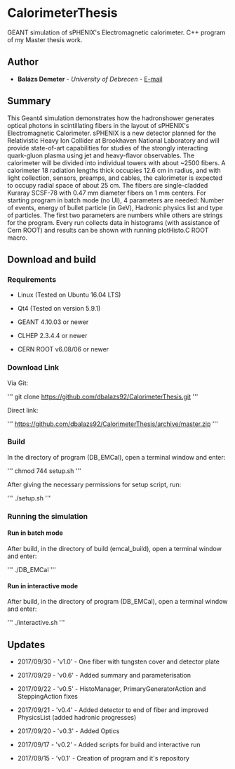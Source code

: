# CalorimeterThesis

GEANT simulation of sPHENIX's Electromagnetic calorimeter. C++ program of my Master thesis work.

## Author

* **Balázs Demeter** - *University of Debrecen* - [E-mail](mailto:balazsdemeter92@gmail.com)

## Summary

This Geant4 simulation demonstrates how the hadronshower generates optical photons in scintillating fibers in the layout of sPHENIX's Electromagnetic Calorimeter. 
sPHENIX is a new detector planned for the Relativistic Heavy Ion Collider at Brookhaven National Laboratory and will provide state-of-art capabilities for studies of the strongly interacting quark-gluon plasma using jet and heavy-flavor observables. 
The calorimeter will be divided into individual towers with about ~2500 fibers. 
A calorimeter 18 radiation lengths thick occupies 12.6 cm in radius, and with light collection, sensors, preamps, and cables, the calorimeter is expected to occupy radial space of about 25 cm. 
The fibers are single-cladded Kuraray SCSF-78 with 0.47 mm diameter fibers on 1 mm centers. 
For starting program in batch mode (no UI), 4 parameters are needed: Number of events, energy of bullet particle (in GeV), Hadronic physics list and type of particles. 
The first two parameters are numbers while others are strings for the program. Every run collects data in histograms (with assistance of Cern ROOT) and results can be shown with running plotHisto.C ROOT macro. 

## Download and build

### Requirements

* Linux (Tested on Ubuntu 16.04 LTS)

* Qt4 (Tested on version 5.9.1) 

* GEANT 4.10.03 or newer

* CLHEP 2.3.4.4 or newer

* CERN ROOT v6.08/06 or newer

### Download Link

Via Git:

'''
git clone https://github.com/dbalazs92/CalorimeterThesis.git
'''

Direct link:

'''
https://github.com/dbalazs92/CalorimeterThesis/archive/master.zip
'''

### Build

In the directory of program (DB_EMCal), open a terminal window and enter:

'''
chmod 744 setup.sh
'''

After giving the necessary permissions for setup script, run:

'''
./setup.sh
''' 

### Running the simulation
 
#### Run in batch mode

After build, in the directory of build (emcal_build), open a terminal window and enter:

'''
./DB_EMCal <numberofevents> <energyofparticleingev> <physicslist> <typeofparticle>
'''

#### Run in interactive mode

After build, in the directory of program (DB_EMCal), open a terminal window and enter:

'''
./interactive.sh
'''

## Updates

* 2017/09/30 - 'v1.0' - One fiber with tungsten cover and detector plate

* 2017/09/29 - 'v0.6' - Added summary and parameterisation

* 2017/09/22 - 'v0.5' - HistoManager, PrimaryGeneratorAction and SteppingAction fixes

* 2017/09/21 - 'v0.4' - Added detector to end of fiber and improved PhysicsList (added hadronic progresses)

* 2017/09/20 - 'v0.3' - Added Optics

* 2017/09/17 - 'v0.2' - Added scripts for build and interactive run

* 2017/09/15 - 'v0.1' - Creation of program and it's repository
